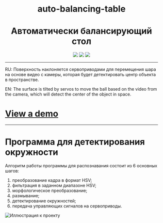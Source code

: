 <h1 align="center">auto-balancing-table</h1>
<h1 align="center">Автоматически балансирующий стол</h1>

<p align="center">

<img src="https://badges.frapsoft.com/os/v1/open-source.svg?v=103" >
  
<img src="https://img.shields.io/github/repo-size/BouRHooD/auto-balancing-table" >
  
<img src="https://img.shields.io/github/last-commit/bourhood/auto-balancing-table" >
  
</p>

---

RU: Поверхность наклоняется сервоприводами для перемещения шара на основе видео с камеры, которая будет детектировать центр объекта в пространстве.

EN: The surface is tilted by servos to move the ball based on the video from the camera, which will detect the center of the object in space.

# [View a demo](https://coub.com/view/2j0dqt)

---
<h1 align="left"> Программа для детектирования окружности </h1>
Алгоритм работы программы для распознавания состоит из 6 основных шагов:

1. преобразование кадра в формат HSV;
2. фильтрация в заданном диапазоне HSV;
3. морфологическое преобразование;
4. размывание;
5. детектирование окружностей;
6. передача управляющих сигналов на сервоприводы.

![Иллюстрация к проекту](https://github.com/BouRHooD/auto-balancing-table/exemple_img_detected_ball.jpg)
